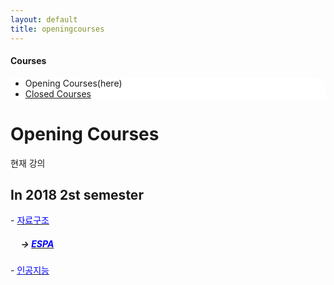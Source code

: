 ```yaml
---
layout: default
title: openingcourses
---
```

<h4>Courses</h4>
 <div class="linklink" style = "background-color:#ffffff;border-radius:0 15px;align:right;">
          <ul class="posts-list">
            <li>Opening Courses(here)
            </li>
            <li class="post-link">
                <a class="post-title" href="https://youngjoongko.github.io/Courses/closedcourses/">Closed Courses</a>
            </li>
          </ul>
  </div>
  
  <div class="post">
  <h1 class="pageTitle">Opening Courses</h1>	
  <p class="meta">현재 강의</p>
  <h2>In 2018 2st semester</h2>
   <p>- <a href="javascript:na_open_window('win', 'https://dais.donga.ac.kr/board/list.asp?name=univislab52', 0, 0, 1024, 768, 1, 0, 1, 1, 1)" target="_self"><font color="blue">자료구조</font></a></p>
   <h5><p>&nbsp;&nbsp;&nbsp;&nbsp;&nbsp;→ <a href="javascript:na_open_window('win', 'http://espa.donga.ac.kr/ds2019', 0, 0, 1024, 768, 1, 0, 1, 1, 1)" target="_self"><font color="blue">ESPA</font></a></p></h5>
    <p>- <a href="javascript:na_open_window('win', 'https://dais.donga.ac.kr/board/list.asp?name=univislab60', 0, 0, 1024, 768, 1, 0, 1, 1, 1)" target="_self"><u><font color="blue">인공지능</font></u></a></p>

